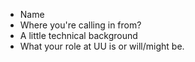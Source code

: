 - Name
- Where you're calling in from?
- A little technical background
- What your role at UU is or will/might be.